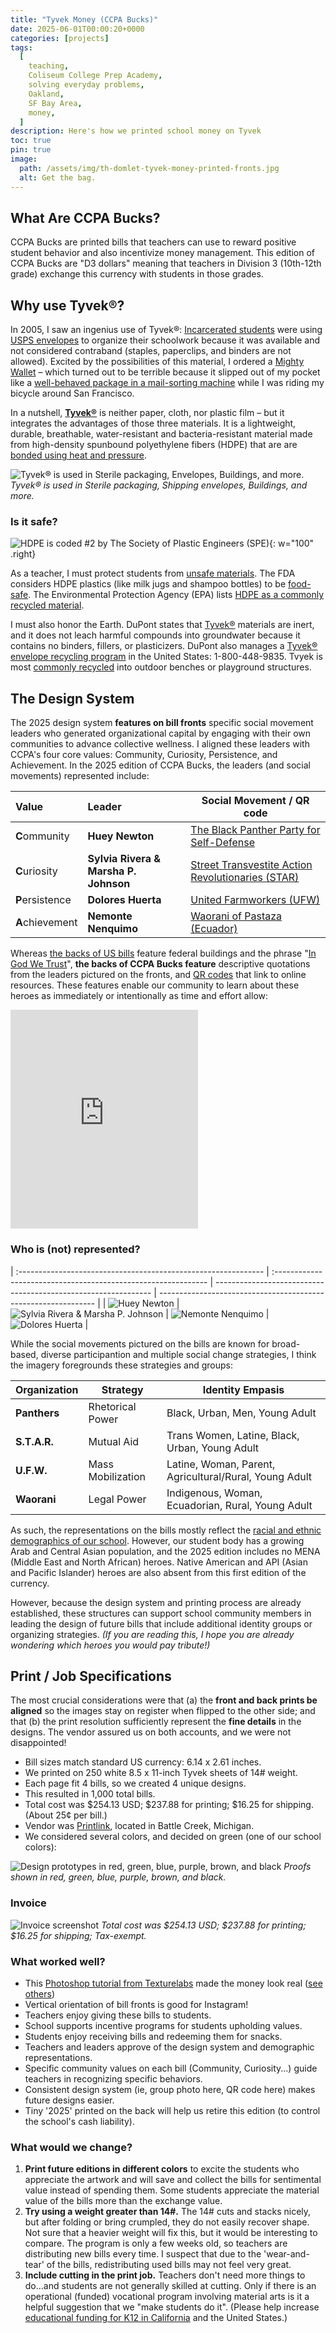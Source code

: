```yaml
---
title: "Tyvek Money (CCPA Bucks)"
date: 2025-06-01T00:00:20+0000
categories: [projects]
tags:
  [
    teaching,
    Coliseum College Prep Academy,
    solving everyday problems,
    Oakland,
    SF Bay Area,
    money,
  ]
description: Here's how we printed school money on Tyvek
toc: true
pin: true
image:
  path: /assets/img/th-domlet-tyvek-money-printed-fronts.jpg
  alt: Get the bag.
---
```


## What Are CCPA Bucks?

CCPA Bucks are printed bills that teachers can use to reward positive student behavior and also incentivize money management. This edition of CCPA Bucks are "D3 dollars" meaning that teachers in Division 3 (10th-12th grade) exchange this currency with students in those grades.

## Why use Tyvek®?

In 2005, I saw an ingenius use of Tyvek®: [Incarcerated students](https://www.mttamcollege.edu/our-student-community/) were using [USPS envelopes](https://store.usps.com/store/product/priority-mail-tyvek-envelopes-P_EP_14) to organize their schoolwork because it was available and not considered contraband (staples, paperclips, and binders are not allowed). Excited by the possibilities of this material, I ordered a [Mighty Wallet](https://www.google.com/search?sca_esv=3bb0e53af8618b52&sxsrf=AE3TifNbf8mV82wntQcYjvPZS9IVbfnEUg:1750011259688&q=tyvek+%22mighty+wallet%22&biw=1280&bih=1328&dpr=1) – which turned out to be terrible because it slipped out of my pocket like a [well-behaved package in a mail-sorting machine](https://www.savethepostoffice.com/a-tour-of-the-new-usps-package-sorting-machine/) while I was riding my bicycle around San Francisco.

In a nutshell, [**Tyvek®**](https://www.dupont.com/what-is-tyvek.html) is neither paper, cloth, nor plastic film – but it integrates the advantages of those three materials. It is a lightweight, durable, breathable, water-resistant and bacteria-resistant material made from high-density spunbound polyethylene fibers (HDPE) that are are [bonded using heat and pressure](https://www.dupont.com/tyvekdesign/design-with-tyvek/tyvek-printing-guide.html).

![Tyvek® is used in Sterile packaging, Envelopes, Buildings, and more.](assets/img/tyvek-money/tyvek-what-is-it-domlet.jpg)
_Tyvek® is used in Sterile packaging, Shipping envelopes, Buildings, and more._

### Is it safe?

![HDPE is coded #2 by The Society of Plastic Engineers (SPE)](assets/img/tyvek-money/hdpe-spi-2.png){: w="100" .right}

As a teacher, I must protect students from [unsafe materials](https://www.epa.gov/schools/using-chemicals-and-cleaning-supplies-school). The FDA considers HDPE plastics (like milk jugs and shampoo bottles) to be [food-safe](https://accelpolymers.com/2020/12/31/what-can-high-density-polyethylene-be-recycled-into/). The Environmental Protection Agency (EPA) lists [HDPE as a commonly recycled material](https://www.epa.gov/recycle/how-do-i-recycle-common-recyclables#pla).

I must also honor the Earth. DuPont states that [Tyvek®](https://www.dupont.com/what-is-tyvek.html) materials are inert, and it does not leach harmful compounds into groundwater because it contains no binders, fillers, or plasticizers. DuPont also manages a [Tyvek® envelope recycling program](https://www.dupont.com/products/tyvek-envelopes-faq.html) in the United States: 1-800-448-9835. Tvyek is most [commonly recycled](https://www.dupont.com/what-is-tyvek.html) into outdoor benches or playground structures.

## The Design System

The 2025 design system **features on bill fronts** specific social movement leaders who generated organizational capital by engaging with their own communities to advance collective wellness. I aligned these leaders with CCPA's four core values: Community, Curiosity, Persistence, and Achievement. In the 2025 edition of CCPA Bucks, the leaders (and social movements) represented include:

| Value           | Leader                                | Social Movement / QR code                                                         |
| :-------------- | :------------------------------------ | --------------------------------------------------------------------------------- |
| **C**ommunity   | **Huey Newton**                       | [The Black Panther Party for Self-Defense](https://youtu.be/6UBOl5Yq-ms)          |
| **C**uriosity   | **Sylvia Rivera & Marsha P. Johnson** | [Street Transvestite Action Revolutionaries (STAR)](https://youtu.be/MhGf-ba5Syw) |
| **P**ersistence | **Dolores Huerta**                    | [United Farmworkers (UFW)](https://youtu.be/vqz9qkPqD4M)                          |
| **A**chievement | **Nemonte Nenquimo**                  | [Waorani of Pastaza (Ecuador)](https://www.youtube.com/watch?v=tl4LAwHkaYM)       |

Whereas [the backs of US bills](https://www.uscurrency.gov/denominations) feature federal buildings and the phrase "[In God We Trust](https://en.wikipedia.org/wiki/In_God_We_Trust)", **the backs of CCPA Bucks feature** descriptive quotations from the leaders pictured on the fronts, and [QR codes](https://github.com/ccpaRobotics/money-qr-code-redirects/blob/main/qr-star.png) that link to online resources. These features enable our community to learn about these heroes as immediately or intentionally as time and effort allow:

<iframe height="350" src="https://www.youtube.com/embed/PYYlr5jDEZA?si=xQV3c8Ui50BY4OV5&rel=0" title="YouTube video player" frameborder="0" allow="accelerometer; autoplay; clipboard-write; encrypted-media; gyroscope; picture-in-picture; web-share" referrerpolicy="strict-origin-when-cross-origin" allowfullscreen></iframe>

### Who is (not) represented?

| :------------------------------------------------------------- | :------------------------------------------------------------- | -------------------------------------------------------------- | -------------------------------------------------------------- |
| ![Huey Newton](assets/img/tyvek-money/face-panthers-sm.png) | ![Sylvia Rivera & Marsha P. Johnson](assets/img/tyvek-money/face-star-sm.png) | ![Nemonte Nenquimo](assets/img/tyvek-money/face-waorani-sm.png) | ![Dolores Huerta](assets/img/tyvek-money/face-ufw-sm.png) |

While the social movements pictured on the bills are known for broad-based, diverse participantion and multiple social change strategies, I think the imagery foregrounds these strategies and groups:

| Organization | Strategy          | Identity Empasis                                       |
| :----------- | ----------------- | ------------------------------------------------------ |
| **Panthers** | Rhetorical Power  | Black, Urban, Men, Young Adult                         |
| **S.T.A.R.** | Mutual Aid        | Trans Women, Latine, Black, Urban, Young Adult         |
| **U.F.W.**   | Mass Mobilization | Latine, Woman, Parent, Agricultural/Rural, Young Adult |
| **Waorani**  | Legal Power       | Indigenous, Woman, Ecuadorian, Rural, Young Adult      |

As such, the representations on the bills mostly reflect the [racial and ethnic demographics of our school](https://dq.cde.ca.gov/dataquest/dqcensus/enrethlevels.aspx?agglevel=School&year=2023-24&cds=01612590112797). However, our student body has a growing Arab and Central Asian population, and the 2025 edition includes no MENA (Middle East and North African) heroes. Native American and API (Asian and Pacific Islander) heroes are also absent from this first edition of the currency.

However, because the design system and printing process are already established, these structures can support school community members in leading the design of future bills that include additional identity groups or organizing strategies. _(If you are reading this, I hope you are already wondering which heroes you would pay tribute!)_

## Print / Job Specifications

The most crucial considerations were that (a) the **front and back prints be aligned** so the images stay on register when flipped to the other side; and that (b) the print resolution sufficiently represent the **fine details** in the designs. The vendor assured us on both accounts, and we were not disappointed!

- Bill sizes match standard US currency: 6.14 x 2.61 inches.
- We printed on 250 white 8.5 x 11-inch Tyvek sheets of 14# weight.
- Each page fit 4 bills, so we created 4 unique designs.
- This resulted in 1,000 total bills.
- Total cost was $254.13 USD; $237.88 for printing; $16.25 for shipping. (About 25¢ per bill.)
- Vendor was [Printlink](https://printlinkonline.com), located in Battle Creek, Michigan.
- We considered several colors, and decided on green (one of our school colors):

![Design prototypes in red, green, blue, purple, brown, and black](assets/img/tyvek-money/tyvek-money-colors-domlet.jpg)
_Proofs shown in red, green, blue, purple, brown, and black._

### Invoice

![Invoice screenshot](assets/img/tyvek-money/tyvek-money-invoice-domlet.jpg)
_Total cost was $254.13 USD; $237.88 for printing; $16.25 for shipping; Tax-exempt._

### What worked well?

- This [Photoshop tutorial from Texturelabs](https://www.youtube.com/watch?v=GLRDCn5UMOo) made the money look real ([see others](https://www.google.com/search?q=youtube+dollar+bill+effect+photoshop&oq=youtube+dollar+bill+effect+photoshop&gs_lcrp=EgZjaHJvbWUyBggAEEUYOdIBCDkyNzJqMGoxqAIAsAIA&sourceid=chrome&ie=UTF-8))
- Vertical orientation of bill fronts is good for Instagram!
- Teachers enjoy giving these bills to students.
- School supports incentive programs for students upholding values.
- Students enjoy receiving bills and redeeming them for snacks.
- Teachers and leaders approve of the design system and demographic representations.
- Specific community values on each bill (Community, Curiosity...) guide teachers in recognizing specific behaviors.
- Consistent design system (ie, group photo here, QR code here) makes future designs easier.
- Tiny '2025' printed on the back will help us retire this edition (to control the school's cash liability).

### What would we change?

1. **Print future editions in different colors** to excite the students who appreciate the artwork and will save and collect the bills for sentimental value instead of spending them. Some students appreciate the material value of the bills more than the exchange value.
1. **Try using a weight greater than 14#.** The 14# cuts and stacks nicely, but after folding or bring crumpled, they do not easily recover shape. Not sure that a heavier weight will fix this, but it would be interesting to compare. The program is only a few weeks old, so teachers are distributing new bills every time. I suspect that due to the 'wear-and-tear' of the bills, redistributing used bills may not feel very great.
1. **Include cutting in the print job.** Teachers don't need more things to do...and students are not generally skilled at cutting. Only if there is an operational (funded) vocational program involving material arts is it a helpful suggestion that we "make students do it". (Please help increase [educational funding for K12 in California](http://127.0.0.1:4000/posts/donorschoose/#about-prop-13) and the United States.)
